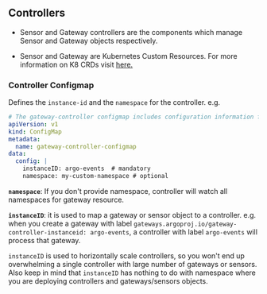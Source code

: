 ## Controllers

* Sensor and Gateway controllers are the components which manage Sensor and Gateway objects respectively. 

* Sensor and Gateway are Kubernetes Custom Resources. For more information on K8 CRDs visit [here.](https://kubernetes.io/docs/concepts/extend-kubernetes/api-extension/custom-resources/)

### Controller Configmap

Defines the `instance-id` and the `namespace` for the controller.
e.g. 
```yaml
# The gateway-controller configmap includes configuration information for the gateway-controller
apiVersion: v1
kind: ConfigMap
metadata:
  name: gateway-controller-configmap
data:
  config: |
    instanceID: argo-events  # mandatory
    namespace: my-custom-namespace # optional
```

<b>`namespace`</b>: If you don't provide namespace, controller will watch all namespaces for gateway resource.

<b>`instanceID`</b>: it is used to map a gateway or sensor object to a controller. 
e.g. when you create a gateway with label `gateways.argoproj.io/gateway-controller-instanceid: argo-events`, a
 controller with label `argo-events` will process that gateway.

`instanceID` is used to horizontally scale controllers, so you won't end up overwhelming a single controller with large
 number of gateways or sensors. Also keep in mind that `instanceID` has nothing to do with namespace where you are
 deploying controllers and gateways/sensors objects.

